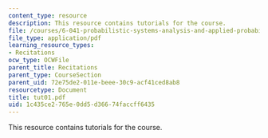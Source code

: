 ```yaml
---
content_type: resource
description: This resource contains tutorials for the course.
file: /courses/6-041-probabilistic-systems-analysis-and-applied-probability-spring-2006/1c435ce2765e0dd5d36674faccff6435_tut01.pdf
file_type: application/pdf
learning_resource_types:
- Recitations
ocw_type: OCWFile
parent_title: Recitations
parent_type: CourseSection
parent_uid: 72e75de2-011e-beee-30c9-acf41ced8ab8
resourcetype: Document
title: tut01.pdf
uid: 1c435ce2-765e-0dd5-d366-74faccff6435
---
```

This resource contains tutorials for the course.

